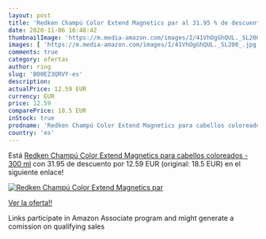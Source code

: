 ```yaml
---
layout: post
title: 'Redken Champú Color Extend Magnetics par al 31.95 % de descuento'
date: 2020-11-06 16:48:42
thumbnailImage: 'https://m.media-amazon.com/images/I/41VhOgGhQUL._SL200_.jpg'
images: [ 'https://m.media-amazon.com/images/I/41VhOgGhQUL._SL200_.jpg' ]
comments: true
category: ofertas
author: ring
slug: 'B00EZ3QRVY-es'
description:
actualPrice: 12.59 EUR
currency: EUR
price: 12.59
comparePrice: 18.5 EUR
inStock: true
prodname: 'Redken Champú Color Extend Magnetics para cabellos coloreados - 300 ml'
country: 'es'
---
```


Está [Redken Champú Color Extend Magnetics para cabellos coloreados - 300 ml](https://www.amazon.es/dp/B00EZ3QRVY/?tag=tolees-21) con 31.95 de descuento por 12.59 EUR (original: 18.5 EUR) en el siguiente enlace!

[![Redken Champú Color Extend Magnetics par](https://m.media-amazon.com/images/I/41VhOgGhQUL._SL200_.jpg)](https://www.amazon.es/dp/B00EZ3QRVY/?tag=tolees-21)

[Ver la oferta!!](https://www.amazon.es/dp/B00EZ3QRVY/?tag=tolees-21)

Links participate in Amazon Associate program and might generate a comission on qualifying sales


